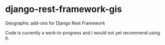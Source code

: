 django-rest-framework-gis
=========================

Geographic add-ons for Django Rest Framework

Code is currently a work-in-progress and I would not yet recommend using it.
